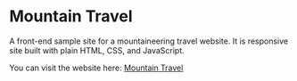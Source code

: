 # Mountain Travel

A front-end sample site for a mountaineering travel website. It is responsive site built with plain HTML, CSS, and JavaScript. 

You can visit the website here: [Mountain Travel](https://nikhilpatel87.github.io/mountain-travel/)


